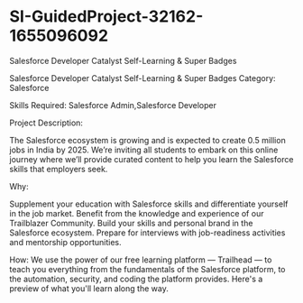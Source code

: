 # SI-GuidedProject-32162-1655096092
Salesforce Developer Catalyst Self-Learning &amp; Super Badges

Salesforce Developer Catalyst Self-Learning & Super Badges
Category: Salesforce

Skills Required:
Salesforce Admin,Salesforce Developer

Project Description:

The Salesforce ecosystem is growing and is expected to create 0.5 million jobs in India by 2025. We’re inviting all students to embark on this online journey where we’ll provide curated content to help you learn the Salesforce skills that employers seek.

Why:

Supplement your education with Salesforce skills and differentiate yourself in the job market.
Benefit from the knowledge and experience of our Trailblazer Community.
Build your skills and personal brand in the Salesforce ecosystem.
Prepare for interviews with job-readiness activities and mentorship opportunities.

How:
We use the power of our free learning platform — Trailhead — to teach you everything from the fundamentals of the Salesforce platform, to the automation, security, and coding the platform provides.
Here's a preview of what you'll learn along the way.

